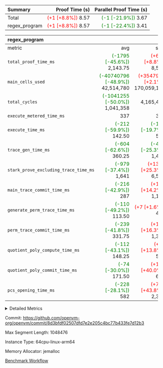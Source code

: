| Summary | Proof Time (s) | Parallel Proof Time (s) |
|:---|---:|---:|
| Total | <span style='color: red'>(+1 [+8.8%])</span> 8.57 | <span style='color: green'>(-1 [-21.9%])</span> 3.67 |
| regex_program | <span style='color: red'>(+1 [+8.8%])</span> 8.57 | <span style='color: green'>(-1 [-22.4%])</span> 3.41 |


| regex_program |||||
|:---|---:|---:|---:|---:|
|metric|avg|sum|max|min|
| `total_proof_time_ms ` | <span style='color: green'>(-1795 [-45.6%])</span> 2,143.75 | <span style='color: red'>(+697 [+8.8%])</span> 8,575 | <span style='color: green'>(-983 [-22.4%])</span> 3,408 | <span style='color: green'>(-2316 [-66.4%])</span> 1,171 |
| `main_cells_used     ` | <span style='color: green'>(-40740796 [-48.9%])</span> 42,514,780 | <span style='color: red'>(+3547968 [+2.1%])</span> 170,059,120 | <span style='color: green'>(-6244620 [-6.7%])</span> 87,256,179 | <span style='color: green'>(-65142187 [-89.2%])</span> 7,868,166 |
| `total_cycles        ` | <span style='color: green'>(-1041255 [-50.0%])</span> 1,041,358 |  4,165,432 |  2,241,800 | <span style='color: green'>(-1804211 [-93.9%])</span> 117,300 |
| `execute_metered_time_ms` |  337 |  337 |  337 |  337 |
| `execute_time_ms     ` | <span style='color: green'>(-212 [-59.9%])</span> 142.50 | <span style='color: green'>(-140 [-19.7%])</span> 570 | <span style='color: green'>(-91 [-23.0%])</span> 304 | <span style='color: green'>(-296 [-94.0%])</span> 19 |
| `trace_gen_time_ms   ` | <span style='color: green'>(-604 [-62.6%])</span> 360.25 | <span style='color: green'>(-487 [-25.3%])</span> 1,441 | <span style='color: green'>(-662 [-57.0%])</span> 499 | <span style='color: green'>(-504 [-65.7%])</span> 263 |
| `stark_prove_excluding_trace_time_ms` | <span style='color: green'>(-979 [-37.4%])</span> 1,641 | <span style='color: red'>(+1324 [+25.3%])</span> 6,564 | <span style='color: green'>(-230 [-8.1%])</span> 2,605 | <span style='color: green'>(-1537 [-63.9%])</span> 868 |
| `main_trace_commit_time_ms` | <span style='color: green'>(-216 [-42.9%])</span> 287 | <span style='color: red'>(+143 [+14.2%])</span> 1,148 | <span style='color: green'>(-54 [-9.7%])</span> 503 | <span style='color: green'>(-335 [-74.8%])</span> 113 |
| `generate_perm_trace_time_ms` | <span style='color: green'>(-110 [-49.2%])</span> 113.50 | <span style='color: red'>(+7 [+1.6%])</span> 454 | <span style='color: red'>(+4 [+1.7%])</span> 236 | <span style='color: green'>(-190 [-88.4%])</span> 25 |
| `perm_trace_commit_time_ms` | <span style='color: green'>(-239 [-41.8%])</span> 331.75 | <span style='color: red'>(+186 [+16.3%])</span> 1,327 | <span style='color: green'>(-63 [-10.1%])</span> 558 | <span style='color: green'>(-397 [-76.3%])</span> 123 |
| `quotient_poly_compute_time_ms` | <span style='color: green'>(-112 [-43.1%])</span> 148.25 | <span style='color: red'>(+72 [+13.8%])</span> 593 | <span style='color: green'>(-23 [-8.1%])</span> 261 | <span style='color: green'>(-173 [-73.0%])</span> 64 |
| `quotient_poly_commit_time_ms` | <span style='color: green'>(-74 [-30.0%])</span> 171.50 | <span style='color: red'>(+196 [+40.0%])</span> 686 | <span style='color: green'>(-37 [-13.1%])</span> 245 | <span style='color: green'>(-97 [-46.6%])</span> 111 |
| `pcs_opening_time_ms ` | <span style='color: green'>(-228 [-28.1%])</span> 582 | <span style='color: red'>(+709 [+43.8%])</span> 2,328 | <span style='color: green'>(-54 [-6.4%])</span> 796 | <span style='color: green'>(-372 [-48.4%])</span> 397 |



<details>
<summary>Detailed Metrics</summary>

| group | num_segments | keygen_time_ms | fri.log_blowup | execute_metered_time_ms | commit_exe_time_ms |
| --- | --- | --- | --- | --- | --- |
| regex_program | 4 | 588 | 1 | 337 | 19 | 

| group | air_name | quotient_deg | interactions | constraints |
| --- | --- | --- | --- | --- |
| regex_program | AccessAdapterAir<16> | 2 | 5 | 12 | 
| regex_program | AccessAdapterAir<2> | 2 | 5 | 12 | 
| regex_program | AccessAdapterAir<32> | 2 | 5 | 12 | 
| regex_program | AccessAdapterAir<4> | 2 | 5 | 12 | 
| regex_program | AccessAdapterAir<8> | 2 | 5 | 12 | 
| regex_program | BitwiseOperationLookupAir<8> | 2 | 2 | 4 | 
| regex_program | KeccakVmAir | 2 | 321 | 4,513 | 
| regex_program | MemoryMerkleAir<8> | 2 | 4 | 39 | 
| regex_program | PersistentBoundaryAir<8> | 2 | 3 | 7 | 
| regex_program | PhantomAir | 2 | 3 | 5 | 
| regex_program | Poseidon2PeripheryAir<BabyBearParameters>, 1> | 2 | 1 | 286 | 
| regex_program | ProgramAir | 1 | 1 | 4 | 
| regex_program | RangeTupleCheckerAir<2> | 1 | 1 | 4 | 
| regex_program | Rv32HintStoreAir | 2 | 18 | 28 | 
| regex_program | VariableRangeCheckerAir | 1 | 1 | 4 | 
| regex_program | VmAirWrapper<Rv32BaseAluAdapterAir, BaseAluCoreAir<4, 8> | 2 | 20 | 37 | 
| regex_program | VmAirWrapper<Rv32BaseAluAdapterAir, LessThanCoreAir<4, 8> | 2 | 18 | 40 | 
| regex_program | VmAirWrapper<Rv32BaseAluAdapterAir, ShiftCoreAir<4, 8> | 2 | 24 | 91 | 
| regex_program | VmAirWrapper<Rv32BranchAdapterAir, BranchEqualCoreAir<4> | 2 | 11 | 20 | 
| regex_program | VmAirWrapper<Rv32BranchAdapterAir, BranchLessThanCoreAir<4, 8> | 2 | 13 | 35 | 
| regex_program | VmAirWrapper<Rv32CondRdWriteAdapterAir, Rv32JalLuiCoreAir> | 2 | 10 | 18 | 
| regex_program | VmAirWrapper<Rv32JalrAdapterAir, Rv32JalrCoreAir> | 2 | 16 | 20 | 
| regex_program | VmAirWrapper<Rv32LoadStoreAdapterAir, LoadSignExtendCoreAir<4, 8> | 2 | 18 | 33 | 
| regex_program | VmAirWrapper<Rv32LoadStoreAdapterAir, LoadStoreCoreAir<4> | 2 | 17 | 40 | 
| regex_program | VmAirWrapper<Rv32MultAdapterAir, DivRemCoreAir<4, 8> | 2 | 25 | 84 | 
| regex_program | VmAirWrapper<Rv32MultAdapterAir, MulHCoreAir<4, 8> | 2 | 24 | 31 | 
| regex_program | VmAirWrapper<Rv32MultAdapterAir, MultiplicationCoreAir<4, 8> | 2 | 19 | 19 | 
| regex_program | VmAirWrapper<Rv32RdWriteAdapterAir, Rv32AuipcCoreAir> | 2 | 12 | 14 | 
| regex_program | VmConnectorAir | 2 | 5 | 11 | 

| group | air_name | segment | rows | prep_cols | perm_cols | main_cols | cells |
| --- | --- | --- | --- | --- | --- | --- | --- |
| regex_program | AccessAdapterAir<8> | 0 | 65,536 |  | 16 | 17 | 2,162,688 | 
| regex_program | AccessAdapterAir<8> | 1 | 65,536 |  | 16 | 17 | 2,162,688 | 
| regex_program | AccessAdapterAir<8> | 2 | 32,768 |  | 16 | 17 | 1,081,344 | 
| regex_program | AccessAdapterAir<8> | 3 | 2,048 |  | 16 | 17 | 67,584 | 
| regex_program | BitwiseOperationLookupAir<8> | 0 | 65,536 | 3 | 8 | 2 | 655,360 | 
| regex_program | BitwiseOperationLookupAir<8> | 1 | 65,536 | 3 | 8 | 2 | 655,360 | 
| regex_program | BitwiseOperationLookupAir<8> | 2 | 65,536 | 3 | 8 | 2 | 655,360 | 
| regex_program | BitwiseOperationLookupAir<8> | 3 | 65,536 | 3 | 8 | 2 | 655,360 | 
| regex_program | KeccakVmAir | 3 | 32 |  | 1,056 | 3,163 | 135,008 | 
| regex_program | MemoryMerkleAir<8> | 0 | 65,536 |  | 16 | 32 | 3,145,728 | 
| regex_program | MemoryMerkleAir<8> | 1 | 65,536 |  | 16 | 32 | 3,145,728 | 
| regex_program | MemoryMerkleAir<8> | 2 | 65,536 |  | 16 | 32 | 3,145,728 | 
| regex_program | MemoryMerkleAir<8> | 3 | 2,048 |  | 16 | 32 | 98,304 | 
| regex_program | PersistentBoundaryAir<8> | 0 | 65,536 |  | 12 | 20 | 2,097,152 | 
| regex_program | PersistentBoundaryAir<8> | 1 | 65,536 |  | 12 | 20 | 2,097,152 | 
| regex_program | PersistentBoundaryAir<8> | 2 | 32,768 |  | 12 | 20 | 1,048,576 | 
| regex_program | PersistentBoundaryAir<8> | 3 | 2,048 |  | 12 | 20 | 65,536 | 
| regex_program | PhantomAir | 0 | 1 |  | 12 | 6 | 18 | 
| regex_program | PhantomAir | 1 | 1 |  | 12 | 6 | 18 | 
| regex_program | PhantomAir | 2 | 1 |  | 12 | 6 | 18 | 
| regex_program | PhantomAir | 3 | 1 |  | 12 | 6 | 18 | 
| regex_program | Poseidon2PeripheryAir<BabyBearParameters>, 1> | 0 | 16,384 |  | 8 | 300 | 5,046,272 | 
| regex_program | Poseidon2PeripheryAir<BabyBearParameters>, 1> | 1 | 4,096 |  | 8 | 300 | 1,261,568 | 
| regex_program | Poseidon2PeripheryAir<BabyBearParameters>, 1> | 2 | 4,096 |  | 8 | 300 | 1,261,568 | 
| regex_program | Poseidon2PeripheryAir<BabyBearParameters>, 1> | 3 | 2,048 |  | 8 | 300 | 630,784 | 
| regex_program | ProgramAir | 0 | 131,072 |  | 8 | 10 | 2,359,296 | 
| regex_program | ProgramAir | 1 | 131,072 |  | 8 | 10 | 2,359,296 | 
| regex_program | ProgramAir | 2 | 131,072 |  | 8 | 10 | 2,359,296 | 
| regex_program | ProgramAir | 3 | 131,072 |  | 8 | 10 | 2,359,296 | 
| regex_program | RangeTupleCheckerAir<2> | 0 | 524,288 | 2 | 8 | 1 | 4,718,592 | 
| regex_program | RangeTupleCheckerAir<2> | 1 | 524,288 | 2 | 8 | 1 | 4,718,592 | 
| regex_program | RangeTupleCheckerAir<2> | 2 | 524,288 | 2 | 8 | 1 | 4,718,592 | 
| regex_program | RangeTupleCheckerAir<2> | 3 | 524,288 | 2 | 8 | 1 | 4,718,592 | 
| regex_program | Rv32HintStoreAir | 0 | 16,384 |  | 44 | 32 | 1,245,184 | 
| regex_program | VariableRangeCheckerAir | 0 | 262,144 | 2 | 8 | 1 | 2,359,296 | 
| regex_program | VariableRangeCheckerAir | 1 | 262,144 | 2 | 8 | 1 | 2,359,296 | 
| regex_program | VariableRangeCheckerAir | 2 | 262,144 | 2 | 8 | 1 | 2,359,296 | 
| regex_program | VariableRangeCheckerAir | 3 | 262,144 | 2 | 8 | 1 | 2,359,296 | 
| regex_program | VmAirWrapper<Rv32BaseAluAdapterAir, BaseAluCoreAir<4, 8> | 0 | 65,536 |  | 52 | 36 | 5,767,168 | 
| regex_program | VmAirWrapper<Rv32BaseAluAdapterAir, BaseAluCoreAir<4, 8> | 1 | 32,768 |  | 52 | 36 | 2,883,584 | 
| regex_program | VmAirWrapper<Rv32BaseAluAdapterAir, BaseAluCoreAir<4, 8> | 2 | 1,048,576 |  | 52 | 36 | 92,274,688 | 
| regex_program | VmAirWrapper<Rv32BaseAluAdapterAir, BaseAluCoreAir<4, 8> | 3 | 524,288 |  | 52 | 36 | 46,137,344 | 
| regex_program | VmAirWrapper<Rv32BaseAluAdapterAir, LessThanCoreAir<4, 8> | 0 | 1,024 |  | 40 | 37 | 78,848 | 
| regex_program | VmAirWrapper<Rv32BaseAluAdapterAir, LessThanCoreAir<4, 8> | 1 | 256 |  | 40 | 37 | 19,712 | 
| regex_program | VmAirWrapper<Rv32BaseAluAdapterAir, LessThanCoreAir<4, 8> | 2 | 32,768 |  | 40 | 37 | 2,523,136 | 
| regex_program | VmAirWrapper<Rv32BaseAluAdapterAir, LessThanCoreAir<4, 8> | 3 | 16,384 |  | 40 | 37 | 1,261,568 | 
| regex_program | VmAirWrapper<Rv32BaseAluAdapterAir, ShiftCoreAir<4, 8> | 0 | 2,048 |  | 52 | 53 | 215,040 | 
| regex_program | VmAirWrapper<Rv32BaseAluAdapterAir, ShiftCoreAir<4, 8> | 1 | 16,384 |  | 52 | 53 | 1,720,320 | 
| regex_program | VmAirWrapper<Rv32BaseAluAdapterAir, ShiftCoreAir<4, 8> | 2 | 131,072 |  | 52 | 53 | 13,762,560 | 
| regex_program | VmAirWrapper<Rv32BaseAluAdapterAir, ShiftCoreAir<4, 8> | 3 | 131,072 |  | 52 | 53 | 13,762,560 | 
| regex_program | VmAirWrapper<Rv32BranchAdapterAir, BranchEqualCoreAir<4> | 0 | 16,384 |  | 28 | 26 | 884,736 | 
| regex_program | VmAirWrapper<Rv32BranchAdapterAir, BranchEqualCoreAir<4> | 1 | 16,384 |  | 28 | 26 | 884,736 | 
| regex_program | VmAirWrapper<Rv32BranchAdapterAir, BranchEqualCoreAir<4> | 2 | 262,144 |  | 28 | 26 | 14,155,776 | 
| regex_program | VmAirWrapper<Rv32BranchAdapterAir, BranchEqualCoreAir<4> | 3 | 131,072 |  | 28 | 26 | 7,077,888 | 
| regex_program | VmAirWrapper<Rv32BranchAdapterAir, BranchLessThanCoreAir<4, 8> | 0 | 16,384 |  | 32 | 32 | 1,048,576 | 
| regex_program | VmAirWrapper<Rv32BranchAdapterAir, BranchLessThanCoreAir<4, 8> | 1 | 2,048 |  | 32 | 32 | 131,072 | 
| regex_program | VmAirWrapper<Rv32BranchAdapterAir, BranchLessThanCoreAir<4, 8> | 2 | 131,072 |  | 32 | 32 | 8,388,608 | 
| regex_program | VmAirWrapper<Rv32BranchAdapterAir, BranchLessThanCoreAir<4, 8> | 3 | 131,072 |  | 32 | 32 | 8,388,608 | 
| regex_program | VmAirWrapper<Rv32CondRdWriteAdapterAir, Rv32JalLuiCoreAir> | 0 | 4,096 |  | 28 | 18 | 188,416 | 
| regex_program | VmAirWrapper<Rv32CondRdWriteAdapterAir, Rv32JalLuiCoreAir> | 1 | 2,048 |  | 28 | 18 | 94,208 | 
| regex_program | VmAirWrapper<Rv32CondRdWriteAdapterAir, Rv32JalLuiCoreAir> | 2 | 65,536 |  | 28 | 18 | 3,014,656 | 
| regex_program | VmAirWrapper<Rv32CondRdWriteAdapterAir, Rv32JalLuiCoreAir> | 3 | 65,536 |  | 28 | 18 | 3,014,656 | 
| regex_program | VmAirWrapper<Rv32JalrAdapterAir, Rv32JalrCoreAir> | 0 | 4,096 |  | 36 | 28 | 262,144 | 
| regex_program | VmAirWrapper<Rv32JalrAdapterAir, Rv32JalrCoreAir> | 1 | 2,048 |  | 36 | 28 | 131,072 | 
| regex_program | VmAirWrapper<Rv32JalrAdapterAir, Rv32JalrCoreAir> | 2 | 131,072 |  | 36 | 28 | 8,388,608 | 
| regex_program | VmAirWrapper<Rv32JalrAdapterAir, Rv32JalrCoreAir> | 3 | 65,536 |  | 36 | 28 | 4,194,304 | 
| regex_program | VmAirWrapper<Rv32LoadStoreAdapterAir, LoadSignExtendCoreAir<4, 8> | 0 | 1,024 |  | 52 | 36 | 90,112 | 
| regex_program | VmAirWrapper<Rv32LoadStoreAdapterAir, LoadSignExtendCoreAir<4, 8> | 1 | 4 |  | 52 | 36 | 352 | 
| regex_program | VmAirWrapper<Rv32LoadStoreAdapterAir, LoadSignExtendCoreAir<4, 8> | 3 | 32 |  | 52 | 36 | 2,816 | 
| regex_program | VmAirWrapper<Rv32LoadStoreAdapterAir, LoadStoreCoreAir<4> | 0 | 65,536 |  | 52 | 41 | 6,094,848 | 
| regex_program | VmAirWrapper<Rv32LoadStoreAdapterAir, LoadStoreCoreAir<4> | 1 | 65,536 |  | 52 | 41 | 6,094,848 | 
| regex_program | VmAirWrapper<Rv32LoadStoreAdapterAir, LoadStoreCoreAir<4> | 2 | 1,048,576 |  | 52 | 41 | 97,517,568 | 
| regex_program | VmAirWrapper<Rv32LoadStoreAdapterAir, LoadStoreCoreAir<4> | 3 | 1,048,576 |  | 52 | 41 | 97,517,568 | 
| regex_program | VmAirWrapper<Rv32MultAdapterAir, DivRemCoreAir<4, 8> | 1 | 128 |  | 72 | 59 | 16,768 | 
| regex_program | VmAirWrapper<Rv32MultAdapterAir, MulHCoreAir<4, 8> | 0 | 64 |  | 72 | 39 | 7,104 | 
| regex_program | VmAirWrapper<Rv32MultAdapterAir, MulHCoreAir<4, 8> | 1 | 256 |  | 72 | 39 | 28,416 | 
| regex_program | VmAirWrapper<Rv32MultAdapterAir, MulHCoreAir<4, 8> | 2 | 16 |  | 72 | 39 | 1,776 | 
| regex_program | VmAirWrapper<Rv32MultAdapterAir, MultiplicationCoreAir<4, 8> | 0 | 128 |  | 52 | 31 | 10,624 | 
| regex_program | VmAirWrapper<Rv32MultAdapterAir, MultiplicationCoreAir<4, 8> | 1 | 1,024 |  | 52 | 31 | 84,992 | 
| regex_program | VmAirWrapper<Rv32MultAdapterAir, MultiplicationCoreAir<4, 8> | 2 | 32,768 |  | 52 | 31 | 2,719,744 | 
| regex_program | VmAirWrapper<Rv32MultAdapterAir, MultiplicationCoreAir<4, 8> | 3 | 32,768 |  | 52 | 31 | 2,719,744 | 
| regex_program | VmAirWrapper<Rv32RdWriteAdapterAir, Rv32AuipcCoreAir> | 0 | 2,048 |  | 28 | 20 | 98,304 | 
| regex_program | VmAirWrapper<Rv32RdWriteAdapterAir, Rv32AuipcCoreAir> | 1 | 1,024 |  | 28 | 20 | 49,152 | 
| regex_program | VmAirWrapper<Rv32RdWriteAdapterAir, Rv32AuipcCoreAir> | 2 | 32,768 |  | 28 | 20 | 1,572,864 | 
| regex_program | VmAirWrapper<Rv32RdWriteAdapterAir, Rv32AuipcCoreAir> | 3 | 16,384 |  | 28 | 20 | 786,432 | 
| regex_program | VmConnectorAir | 0 | 2 | 1 | 16 | 5 | 42 | 
| regex_program | VmConnectorAir | 1 | 2 | 1 | 16 | 5 | 42 | 
| regex_program | VmConnectorAir | 2 | 2 | 1 | 16 | 5 | 42 | 
| regex_program | VmConnectorAir | 3 | 2 | 1 | 16 | 5 | 42 | 

| group | segment | trace_gen_time_ms | total_proof_time_ms | total_cycles | total_cells | stark_prove_excluding_trace_time_ms | quotient_poly_compute_time_ms | quotient_poly_commit_time_ms | perm_trace_commit_time_ms | pcs_opening_time_ms | main_trace_commit_time_ms | main_cells_used | generate_perm_trace_time_ms | execute_time_ms |
| --- | --- | --- | --- | --- | --- | --- | --- | --- | --- | --- | --- | --- | --- | --- |
| regex_program | 0 | 263 | 1,192 | 150,300 | 38,535,548 | 906 | 69 | 127 | 123 | 406 | 146 | 11,939,181 | 28 | 23 | 
| regex_program | 1 | 284 | 1,171 | 117,300 | 30,898,972 | 868 | 64 | 111 | 153 | 397 | 113 | 7,868,166 | 25 | 19 | 
| regex_program | 2 | 499 | 3,408 | 2,241,800 | 260,949,804 | 2,605 | 261 | 245 | 558 | 796 | 503 | 87,256,179 | 236 | 304 | 
| regex_program | 3 | 395 | 2,804 | 1,656,032 | 195,953,308 | 2,185 | 199 | 203 | 493 | 729 | 386 | 62,995,594 | 165 | 224 | 

| group | segment | trace_height_constraint | weighted_sum | threshold |
| --- | --- | --- | --- | --- |
| regex_program | 0 | 0 | 389,510 | 2,013,265,921 | 
| regex_program | 0 | 1 | 1,332,352 | 2,013,265,921 | 
| regex_program | 0 | 2 | 194,755 | 2,013,265,921 | 
| regex_program | 0 | 3 | 1,362,052 | 2,013,265,921 | 
| regex_program | 0 | 4 | 262,144 | 2,013,265,921 | 
| regex_program | 0 | 5 | 131,072 | 2,013,265,921 | 
| regex_program | 0 | 6 | 447,552 | 2,013,265,921 | 
| regex_program | 0 | 7 | 1,024 | 2,013,265,921 | 
| regex_program | 0 | 8 | 5,185,421 | 2,013,265,921 | 
| regex_program | 1 | 0 | 279,822 | 2,013,265,921 | 
| regex_program | 1 | 1 | 1,048,344 | 2,013,265,921 | 
| regex_program | 1 | 2 | 139,911 | 2,013,265,921 | 
| regex_program | 1 | 3 | 1,138,472 | 2,013,265,921 | 
| regex_program | 1 | 4 | 262,144 | 2,013,265,921 | 
| regex_program | 1 | 5 | 131,072 | 2,013,265,921 | 
| regex_program | 1 | 6 | 248,064 | 2,013,265,921 | 
| regex_program | 1 | 7 | 7,168 | 2,013,265,921 | 
| regex_program | 1 | 8 | 4,307,669 | 2,013,265,921 | 
| regex_program | 2 | 0 | 5,832,742 | 2,013,265,921 | 
| regex_program | 2 | 1 | 16,187,488 | 2,013,265,921 | 
| regex_program | 2 | 2 | 2,916,371 | 2,013,265,921 | 
| regex_program | 2 | 3 | 19,398,756 | 2,013,265,921 | 
| regex_program | 2 | 4 | 229,376 | 2,013,265,921 | 
| regex_program | 2 | 5 | 98,304 | 2,013,265,921 | 
| regex_program | 2 | 6 | 6,619,152 | 2,013,265,921 | 
| regex_program | 2 | 7 | 131,200 | 2,013,265,921 | 
| regex_program | 2 | 8 | 52,466,061 | 2,013,265,921 | 
| regex_program | 3 | 0 | 4,325,510 | 2,013,265,921 | 
| regex_program | 3 | 1 | 12,004,352 | 2,013,265,921 | 
| regex_program | 3 | 2 | 2,162,755 | 2,013,265,921 | 
| regex_program | 3 | 3 | 15,015,012 | 2,013,265,921 | 
| regex_program | 3 | 4 | 8,192 | 2,013,265,921 | 
| regex_program | 3 | 5 | 4,096 | 2,013,265,921 | 
| regex_program | 3 | 6 | 3,805,504 | 2,013,265,921 | 
| regex_program | 3 | 7 | 131,072 | 2,013,265,921 | 
| regex_program | 3 | 8 | 38,507,117 | 2,013,265,921 | 

</details>


Commit: https://github.com/openvm-org/openvm/commit/8d3bfdf02507dfd7e2e205c4bc77b433fe7d12b3

Max Segment Length: 1048476

Instance Type: 64cpu-linux-arm64

Memory Allocator: jemalloc

[Benchmark Workflow](https://github.com/openvm-org/openvm/actions/runs/15780331818)
